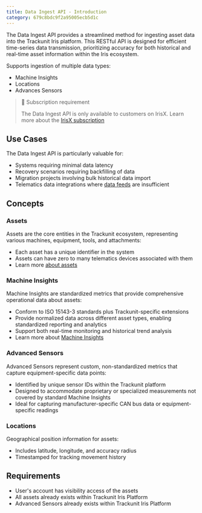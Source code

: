 ```yaml
---
title: Data Ingest API - Introduction
category: 679c8bdc9f2a95005ecb5d1c
---
```


The Data Ingest API provides a streamlined method for ingesting asset data into the Trackunit Iris platform.
This RESTful API is designed for efficient time-series data transmission, prioritizing accuracy for both historical and real-time asset information within the Iris ecosystem.

Supports ingestion of multiple data types:
- Machine Insights
- Locations
- Advances Sensors

> 📘 Subscription requirement
>
> The Data Ingest API is only available to customers on IrisX. Learn more about the [IrisX subscription](https://developers.trackunit.com/docs/irisx-overview)

## Use Cases

The Data Ingest API is particularly valuable for:

- Systems requiring minimal data latency
- Recovery scenarios requiring backfilling of data
- Migration projects involving bulk historical data import
- Telematics data integrations where [data feeds](https://new.manager.trackunit.com/marketplace?q=&c=DATA_FEEDS) are insufficient

## Concepts

### Assets

Assets are the core entities in the Trackunit ecosystem, representing various machines, equipment, tools, and attachments:

 - Each asset has a unique identifier in the system
 - Assets can have zero to many telematics devices associated with them
 - Learn more [about assets](https://developers.trackunit.com/reference/intro-asset-administration-apis)

### Machine Insights 

Machine Insights are standardized metrics that provide comprehensive operational data about assets:

- Conform to ISO 15143-3 standards plus Trackunit-specific extensions
- Provide normalized data across different asset types, enabling standardized reporting and analytics
- Support both real-time monitoring and historical trend analysis
- Learn more about [Machine Insights](https://developers.trackunit.com/reference/data-model)

### Advanced Sensors

Advanced Sensors represent custom, non-standardized metrics that capture equipment-specific data points:

- Identified by unique sensor IDs within the Trackunit platform
- Designed to accommodate proprietary or specialized measurements not covered by standard Machine Insights
- Ideal for capturing manufacturer-specific CAN bus data or equipment-specific readings

### Locations

Geographical position information for assets:

- Includes latitude, longitude, and accuracy radius
- Timestamped for tracking movement history

## Requirements

- User's account has visibility access of the assets
- All assets already exists within Trackunit Iris Platform
- Advanced Sensors already exists within Trackunit Iris Platform

